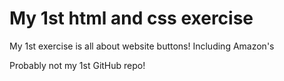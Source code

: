 # My 1st html and css exercise
My 1st exercise is all about website buttons! Including Amazon's

Probably not my 1st GitHub repo!
